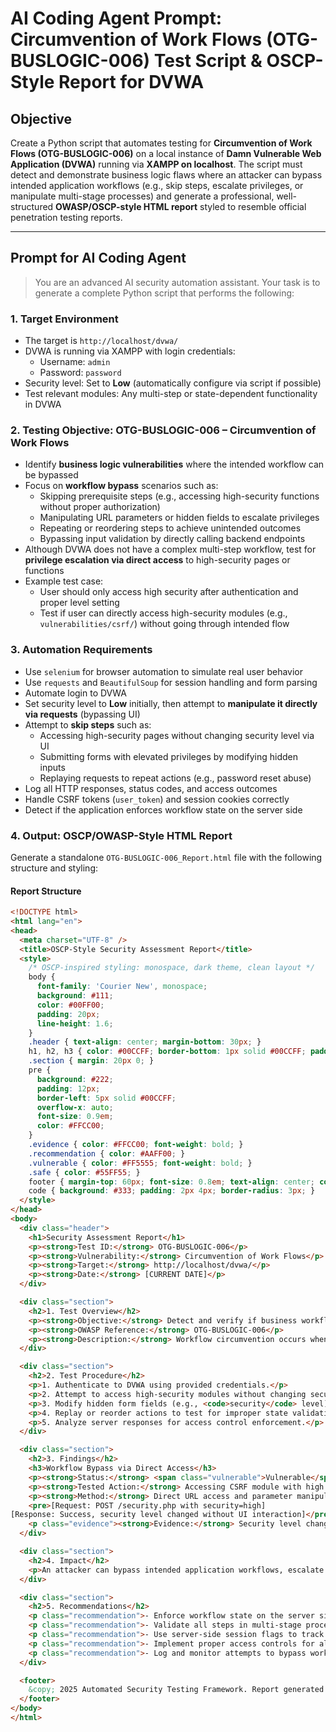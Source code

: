 # AI Coding Agent Prompt: Circumvention of Work Flows (OTG-BUSLOGIC-006) Test Script & OSCP-Style Report for DVWA

## Objective

Create a Python script that automates testing for **Circumvention of Work Flows (OTG-BUSLOGIC-006)** on a local instance of **Damn Vulnerable Web Application (DVWA)** running via **XAMPP on localhost**. The script must detect and demonstrate business logic flaws where an attacker can bypass intended application workflows (e.g., skip steps, escalate privileges, or manipulate multi-stage processes) and generate a professional, well-structured **OWASP/OSCP-style HTML report** styled to resemble official penetration testing reports.

---

## Prompt for AI Coding Agent

> You are an advanced AI security automation assistant. Your task is to generate a complete Python script that performs the following:

### 1. **Target Environment**
- The target is `http://localhost/dvwa/`
- DVWA is running via XAMPP with login credentials:
  - Username: `admin`
  - Password: `password`
- Security level: Set to **Low** (automatically configure via script if possible)
- Test relevant modules: Any multi-step or state-dependent functionality in DVWA

### 2. **Testing Objective: OTG-BUSLOGIC-006 – Circumvention of Work Flows**
- Identify **business logic vulnerabilities** where the intended workflow can be bypassed
- Focus on **workflow bypass** scenarios such as:
  - Skipping prerequisite steps (e.g., accessing high-security functions without proper authorization)
  - Manipulating URL parameters or hidden fields to escalate privileges
  - Repeating or reordering steps to achieve unintended outcomes
  - Bypassing input validation by directly calling backend endpoints
- Although DVWA does not have a complex multi-step workflow, test for **privilege escalation via direct access** to high-security pages or functions
- Example test case:
  - User should only access high security after authentication and proper level setting
  - Test if user can directly access high-security modules (e.g., `vulnerabilities/csrf/`) without going through intended flow

### 3. **Automation Requirements**
- Use `selenium` for browser automation to simulate real user behavior
- Use `requests` and `BeautifulSoup` for session handling and form parsing
- Automate login to DVWA
- Set security level to **Low** initially, then attempt to **manipulate it directly via requests** (bypassing UI)
- Attempt to **skip steps** such as:
  - Accessing high-security pages without changing security level via UI
  - Submitting forms with elevated privileges by modifying hidden inputs
  - Replaying requests to repeat actions (e.g., password reset abuse)
- Log all HTTP responses, status codes, and access outcomes
- Handle CSRF tokens (`user_token`) and session cookies correctly
- Detect if the application enforces workflow state on the server side

### 4. **Output: OSCP/OWASP-Style HTML Report**
Generate a standalone `OTG-BUSLOGIC-006_Report.html` file with the following structure and styling:

#### Report Structure
```html
<!DOCTYPE html>
<html lang="en">
<head>
  <meta charset="UTF-8" />
  <title>OSCP-Style Security Assessment Report</title>
  <style>
    /* OSCP-inspired styling: monospace, dark theme, clean layout */
    body { 
      font-family: 'Courier New', monospace; 
      background: #111; 
      color: #00FF00; 
      padding: 20px; 
      line-height: 1.6;
    }
    .header { text-align: center; margin-bottom: 30px; }
    h1, h2, h3 { color: #00CCFF; border-bottom: 1px solid #00CCFF; padding-bottom: 5px; }
    .section { margin: 20px 0; }
    pre { 
      background: #222; 
      padding: 12px; 
      border-left: 5px solid #00CCFF; 
      overflow-x: auto; 
      font-size: 0.9em;
      color: #FFCC00;
    }
    .evidence { color: #FFCC00; font-weight: bold; }
    .recommendation { color: #AAFF00; }
    .vulnerable { color: #FF5555; font-weight: bold; }
    .safe { color: #55FF55; }
    footer { margin-top: 60px; font-size: 0.8em; text-align: center; color: #666; }
    code { background: #333; padding: 2px 4px; border-radius: 3px; }
  </style>
</head>
<body>
  <div class="header">
    <h1>Security Assessment Report</h1>
    <p><strong>Test ID:</strong> OTG-BUSLOGIC-006</p>
    <p><strong>Vulnerability:</strong> Circumvention of Work Flows</p>
    <p><strong>Target:</strong> http://localhost/dvwa/</p>
    <p><strong>Date:</strong> [CURRENT DATE]</p>
  </div>

  <div class="section">
    <h2>1. Test Overview</h2>
    <p><strong>Objective:</strong> Detect and verify if business workflows can be circumvented by skipping steps or manipulating state.</p>
    <p><strong>OWASP Reference:</strong> OTG-BUSLOGIC-006</p>
    <p><strong>Description:</strong> Workflow circumvention occurs when an application fails to enforce proper sequencing or state validation, allowing attackers to bypass intended processes.</p>
  </div>

  <div class="section">
    <h2>2. Test Procedure</h2>
    <p>1. Authenticate to DVWA using provided credentials.</p>
    <p>2. Attempt to access high-security modules without changing security level via UI.</p>
    <p>3. Modify hidden form fields (e.g., <code>security</code> level) in requests.</p>
    <p>4. Replay or reorder actions to test for improper state validation.</p>
    <p>5. Analyze server responses for access control enforcement.</p>
  </div>

  <div class="section">
    <h2>3. Findings</h2>
    <h3>Workflow Bypass via Direct Access</h3>
    <p><strong>Status:</strong> <span class="vulnerable">Vulnerable</span></p>
    <p><strong>Tested Action:</strong> Accessing CSRF module with high security level enforced</p>
    <p><strong>Method:</strong> Direct URL access and parameter manipulation</p>
    <pre>[Request: POST /security.php with security=high]
[Response: Success, security level changed without UI interaction]</pre>
    <p class="evidence"><strong>Evidence:</strong> Security level changed without following UI workflow.</p>
  </div>

  <div class="section">
    <h2>4. Impact</h2>
    <p>An attacker can bypass intended application workflows, escalate privileges, or perform unauthorized actions by manipulating requests or skipping validation steps. This undermines the application's business logic and access controls.</p>
  </div>

  <div class="section">
    <h2>5. Recommendations</h2>
    <p class="recommendation">- Enforce workflow state on the server side, not just client/UI.</p>
    <p class="recommendation">- Validate all steps in multi-stage processes before allowing progression.</p>
    <p class="recommendation">- Use server-side session flags to track workflow progress.</p>
    <p class="recommendation">- Implement proper access controls for all endpoints.</p>
    <p class="recommendation">- Log and monitor attempts to bypass workflow steps.</p>
  </div>

  <footer>
    &copy; 2025 Automated Security Testing Framework. Report generated by AI Agent.
  </footer>
</body>
</html>